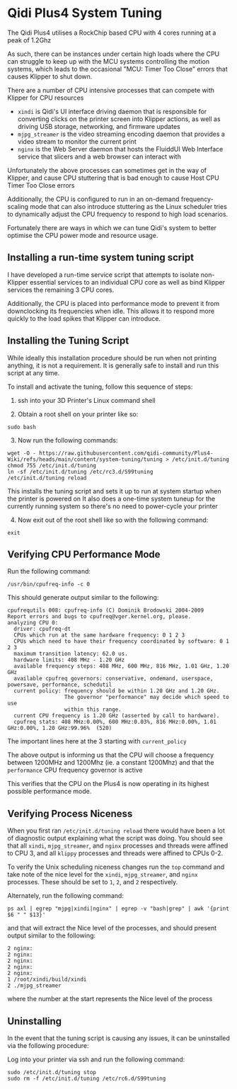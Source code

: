 # Qidi Plus4 System Tuning

The Qidi Plus4 utilises a RockChip based CPU with 4 cores running at a peak of 1.2Ghz

As such, there can be instances under certain high loads where the CPU can struggle to keep up with the MCU systems controlling the motion systems,
which leads to the occasional "MCU: Timer Too Close" errors that causes Klipper to shut down.

There are a number of CPU intensive processes that can compete with Klipper for CPU resources

- `xindi` is Qidi's UI interface driving daemon that is responsible for converting clicks on the printer screen into Klipper actions, as well as driving USB storage, networking, and firmware updates
- `mjpg_streamer` is the video streaming encoding daemon that provides a video stream to monitor the current print
- `nginx` is the Web Server daemon that hosts the FluiddUI Web Interface service that slicers and a web browser can interact with

Unfortunately the above processes can sometimes get in the way of Klipper, and cause CPU stuttering that is bad enough to cause Host CPU Timer Too Close errors

Additionally, the CPU is configured to run in an on-demand frequency-scaling mode that can also introduce
stuttering as the Linux scheduler tries to dynamically adjust the CPU frequency to respond to high load scenarios.

Fortunately there are ways in which we can tune Qidi's system to better optimise the CPU power mode and resource usage.

## Installing a run-time system tuning script

I have developed a run-time service script that attempts to isolate non-Klipper essential services to an individual CPU core
as well as bind Klipper services the remaining 3 CPU cores.

Additionally, the CPU is placed into performance mode to prevent it from downclocking its frequencies when idle.  This allows it
to respond more quickly to the load spikes that Klipper can introduce.

## Installing the Tuning Script

While ideally this installation procedure should be run when not printing anything, it is not a requirement.  It is generally safe
to install and run this script at any time.

To install and activate the tuning, follow this sequence of steps:

1. ssh into your 3D Printer's Linux command shell

2. Obtain a root shell on your printer like so:

```
sudo bash
```

3. Now run the following commands:

```
wget -O - https://raw.githubusercontent.com/qidi-community/Plus4-Wiki/refs/heads/main/content/system-tuning/tuning > /etc/init.d/tuning
chmod 755 /etc/init.d/tuning
ln -sf /etc/init.d/tuning /etc/rc3.d/S99tuning
/etc/init.d/tuning reload

```
This installs the tuning script and sets it up to run at system startup when the printer is powered on
It also does a one-time system tuneup for the currently running system so there's no need to power-cycle your printer

4. Now exit out of the root shell like so with the following command:

```
exit
```

## Verifying CPU Performance Mode

Run the following command:

```
/usr/bin/cpufreq-info -c 0
```

This should generate output similar to the following:

```
cpufrequtils 008: cpufreq-info (C) Dominik Brodowski 2004-2009
Report errors and bugs to cpufreq@vger.kernel.org, please.
analyzing CPU 0:
  driver: cpufreq-dt
  CPUs which run at the same hardware frequency: 0 1 2 3
  CPUs which need to have their frequency coordinated by software: 0 1 2 3
  maximum transition latency: 62.0 us.
  hardware limits: 408 MHz - 1.20 GHz
  available frequency steps: 408 MHz, 600 MHz, 816 MHz, 1.01 GHz, 1.20 GHz
  available cpufreq governors: conservative, ondemand, userspace, powersave, performance, schedutil
  current policy: frequency should be within 1.20 GHz and 1.20 GHz.
                  The governor "performance" may decide which speed to use
                  within this range.
  current CPU frequency is 1.20 GHz (asserted by call to hardware).
  cpufreq stats: 408 MHz:0.00%, 600 MHz:0.03%, 816 MHz:0.00%, 1.01 GHz:0.00%, 1.20 GHz:99.96%  (520)
```

The important lines here at the 3 starting with `current_policy`

The above output is informing us that the CPU will choose a frequency between 1200MHz and 1200Mhz (ie. a constant 1200Mhz)
and that the `performance` CPU frequency governor is active

This verifies that the CPU on the Plus4 is now operating in its highest possible performance mode.

## Verifying Process Niceness

When you first ran `/etc/init.d/tuning reload` there would have been a lot of diagnostic output explaining what the script was doing.
You should see that all `xindi`, `mjpg_streamer`, and `nginx` processes and threads were affined to CPU 3, and all `klippy` processes
and threads were affined to CPUs 0-2.

To verify the Unix scheduling niceness changes run the `top` command and take note of the nice level for the `xindi`, `mjpg_streamer`,
and `nginx` processes.  These should be set to `1`, `2`, and `2` respectively.

Alternately, run the following command:

```
ps axl | egrep "mjpg|xindi|nginx" | egrep -v "bash|grep" | awk '{print $6 " " $13}'
```

and that will extract the Nice level of the processes, and should present output similar to the following:

```
2 nginx:
2 nginx:
2 nginx:
2 nginx:
2 nginx:
1 /root/xindi/build/xindi
2 ./mjpg_streamer
```

where the number at the start represents the Nice level of the process

## Uninstalling

In the event that the tuning script is causing any issues, it can be uninstalled via the following procedure:

Log into your printer via ssh and run the following command:

```
sudo /etc/init.d/tuning stop
sudo rm -f /etc/init.d/tuning /etc/rc6.d/S99tuning
```
